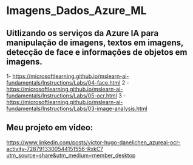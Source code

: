 # Imagens_Dados_Azure_ML

## Uitlizando os serviços da Azure IA para manipulação de imagens, textos em imagens, detecção de face e informações de objetos em imagens.
1- https://microsoftlearning.github.io/mslearn-ai-fundamentals/Instructions/Labs/04-face.html
2 - https://microsoftlearning.github.io/mslearn-ai-fundamentals/Instructions/Labs/05-ocr.html
3 - https://microsoftlearning.github.io/mslearn-ai-fundamentals/Instructions/Labs/03-image-analysis.html
## Meu projeto em video:
https://www.linkedin.com/posts/victor-hugo-danelichen_azureai-ocr-activity-7287913300544151556-RxkC?utm_source=share&utm_medium=member_desktop
